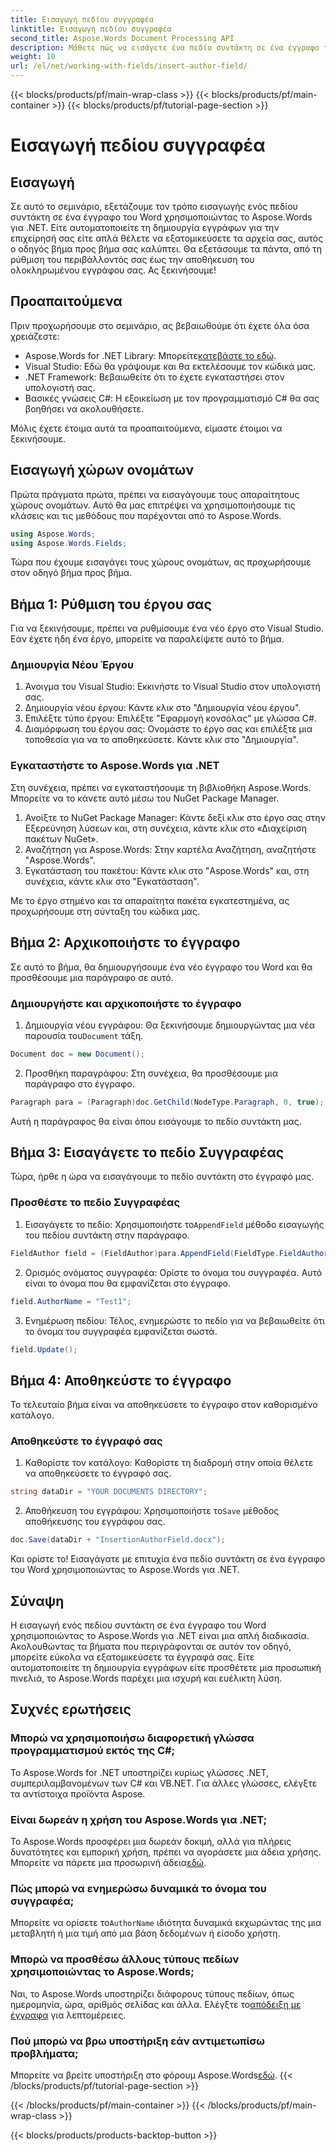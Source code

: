 ```yaml
---
title: Εισαγωγή πεδίου συγγραφέα
linktitle: Εισαγωγή πεδίου συγγραφέα
second_title: Aspose.Words Document Processing API
description: Μάθετε πώς να εισάγετε ένα πεδίο συντάκτη σε ένα έγγραφο του Word χρησιμοποιώντας το Aspose.Words για .NET με τον αναλυτικό οδηγό μας. Ιδανικό για την αυτοματοποίηση της δημιουργίας εγγράφων.
weight: 10
url: /el/net/working-with-fields/insert-author-field/
---
```


{{< blocks/products/pf/main-wrap-class >}}
{{< blocks/products/pf/main-container >}}
{{< blocks/products/pf/tutorial-page-section >}}

# Εισαγωγή πεδίου συγγραφέα

## Εισαγωγή

Σε αυτό το σεμινάριο, εξετάζουμε τον τρόπο εισαγωγής ενός πεδίου συντάκτη σε ένα έγγραφο του Word χρησιμοποιώντας το Aspose.Words για .NET. Είτε αυτοματοποιείτε τη δημιουργία εγγράφων για την επιχείρησή σας είτε απλά θέλετε να εξατομικεύσετε τα αρχεία σας, αυτός ο οδηγός βήμα προς βήμα σας καλύπτει. Θα εξετάσουμε τα πάντα, από τη ρύθμιση του περιβάλλοντός σας έως την αποθήκευση του ολοκληρωμένου εγγράφου σας. Ας ξεκινήσουμε!

## Προαπαιτούμενα

Πριν προχωρήσουμε στο σεμινάριο, ας βεβαιωθούμε ότι έχετε όλα όσα χρειάζεστε:

-  Aspose.Words for .NET Library: Μπορείτε[κατεβάστε το εδώ](https://releases.aspose.com/words/net/).
- Visual Studio: Εδώ θα γράψουμε και θα εκτελέσουμε τον κώδικά μας.
- .NET Framework: Βεβαιωθείτε ότι το έχετε εγκαταστήσει στον υπολογιστή σας.
- Βασικές γνώσεις C#: Η εξοικείωση με τον προγραμματισμό C# θα σας βοηθήσει να ακολουθήσετε.

Μόλις έχετε έτοιμα αυτά τα προαπαιτούμενα, είμαστε έτοιμοι να ξεκινήσουμε.

## Εισαγωγή χώρων ονομάτων

Πρώτα πράγματα πρώτα, πρέπει να εισαγάγουμε τους απαραίτητους χώρους ονομάτων. Αυτό θα μας επιτρέψει να χρησιμοποιήσουμε τις κλάσεις και τις μεθόδους που παρέχονται από το Aspose.Words.

```csharp
using Aspose.Words;
using Aspose.Words.Fields;
```

Τώρα που έχουμε εισαγάγει τους χώρους ονομάτων, ας προχωρήσουμε στον οδηγό βήμα προς βήμα.

## Βήμα 1: Ρύθμιση του έργου σας

Για να ξεκινήσουμε, πρέπει να ρυθμίσουμε ένα νέο έργο στο Visual Studio. Εάν έχετε ήδη ένα έργο, μπορείτε να παραλείψετε αυτό το βήμα.

### Δημιουργία Νέου Έργου

1. Άνοιγμα του Visual Studio: Εκκινήστε το Visual Studio στον υπολογιστή σας.
2. Δημιουργία νέου έργου: Κάντε κλικ στο "Δημιουργία νέου έργου".
3. Επιλέξτε τύπο έργου: Επιλέξτε "Εφαρμογή κονσόλας" με γλώσσα C#.
4. Διαμόρφωση του έργου σας: Ονομάστε το έργο σας και επιλέξτε μια τοποθεσία για να το αποθηκεύσετε. Κάντε κλικ στο "Δημιουργία".

### Εγκαταστήστε το Aspose.Words για .NET

Στη συνέχεια, πρέπει να εγκαταστήσουμε τη βιβλιοθήκη Aspose.Words. Μπορείτε να το κάνετε αυτό μέσω του NuGet Package Manager.

1. Ανοίξτε το NuGet Package Manager: Κάντε δεξί κλικ στο έργο σας στην Εξερεύνηση λύσεων και, στη συνέχεια, κάντε κλικ στο «Διαχείριση πακέτων NuGet».
2. Αναζήτηση για Aspose.Words: Στην καρτέλα Αναζήτηση, αναζητήστε "Aspose.Words".
3. Εγκατάσταση του πακέτου: Κάντε κλικ στο "Aspose.Words" και, στη συνέχεια, κάντε κλικ στο "Εγκατάσταση".

Με το έργο στημένο και τα απαραίτητα πακέτα εγκατεστημένα, ας προχωρήσουμε στη σύνταξη του κώδικα μας.

## Βήμα 2: Αρχικοποιήστε το έγγραφο

Σε αυτό το βήμα, θα δημιουργήσουμε ένα νέο έγγραφο του Word και θα προσθέσουμε μια παράγραφο σε αυτό.

### Δημιουργήστε και αρχικοποιήστε το έγγραφο

1.  Δημιουργία νέου εγγράφου: Θα ξεκινήσουμε δημιουργώντας μια νέα παρουσία του`Document` τάξη.

```csharp
Document doc = new Document();
```

2. Προσθήκη παραγράφου: Στη συνέχεια, θα προσθέσουμε μια παράγραφο στο έγγραφο.

```csharp
Paragraph para = (Paragraph)doc.GetChild(NodeType.Paragraph, 0, true);
```

Αυτή η παράγραφος θα είναι όπου εισάγουμε το πεδίο συντάκτη μας.

## Βήμα 3: Εισαγάγετε το πεδίο Συγγραφέας

Τώρα, ήρθε η ώρα να εισαγάγουμε το πεδίο συντάκτη στο έγγραφό μας.

### Προσθέστε το πεδίο Συγγραφέας

1.  Εισαγάγετε το πεδίο: Χρησιμοποιήστε το`AppendField` μέθοδο εισαγωγής του πεδίου συντάκτη στην παράγραφο.

```csharp
FieldAuthor field = (FieldAuthor)para.AppendField(FieldType.FieldAuthor, false);
```

2. Ορισμός ονόματος συγγραφέα: Ορίστε το όνομα του συγγραφέα. Αυτό είναι το όνομα που θα εμφανίζεται στο έγγραφο.

```csharp
field.AuthorName = "Test1";
```

3. Ενημέρωση πεδίου: Τέλος, ενημερώστε το πεδίο για να βεβαιωθείτε ότι το όνομα του συγγραφέα εμφανίζεται σωστά.

```csharp
field.Update();
```

## Βήμα 4: Αποθηκεύστε το έγγραφο

Το τελευταίο βήμα είναι να αποθηκεύσετε το έγγραφο στον καθορισμένο κατάλογο.

### Αποθηκεύστε το έγγραφό σας

1. Καθορίστε τον κατάλογο: Καθορίστε τη διαδρομή στην οποία θέλετε να αποθηκεύσετε το έγγραφό σας.

```csharp
string dataDir = "YOUR DOCUMENTS DIRECTORY";
```

2.  Αποθήκευση του εγγράφου: Χρησιμοποιήστε το`Save` μέθοδος αποθήκευσης του εγγράφου σας.

```csharp
doc.Save(dataDir + "InsertionAuthorField.docx");
```

Και ορίστε το! Εισαγάγατε με επιτυχία ένα πεδίο συντάκτη σε ένα έγγραφο του Word χρησιμοποιώντας το Aspose.Words για .NET.

## Σύναψη

Η εισαγωγή ενός πεδίου συντάκτη σε ένα έγγραφο του Word χρησιμοποιώντας το Aspose.Words για .NET είναι μια απλή διαδικασία. Ακολουθώντας τα βήματα που περιγράφονται σε αυτόν τον οδηγό, μπορείτε εύκολα να εξατομικεύσετε τα έγγραφά σας. Είτε αυτοματοποιείτε τη δημιουργία εγγράφων είτε προσθέτετε μια προσωπική πινελιά, το Aspose.Words παρέχει μια ισχυρή και ευέλικτη λύση.

## Συχνές ερωτήσεις

### Μπορώ να χρησιμοποιήσω διαφορετική γλώσσα προγραμματισμού εκτός της C#;

Το Aspose.Words for .NET υποστηρίζει κυρίως γλώσσες .NET, συμπεριλαμβανομένων των C# και VB.NET. Για άλλες γλώσσες, ελέγξτε τα αντίστοιχα προϊόντα Aspose.

### Είναι δωρεάν η χρήση του Aspose.Words για .NET;

Το Aspose.Words προσφέρει μια δωρεάν δοκιμή, αλλά για πλήρεις δυνατότητες και εμπορική χρήση, πρέπει να αγοράσετε μια άδεια χρήσης. Μπορείτε να πάρετε μια προσωρινή άδεια[εδώ](https://purchase.aspose.com/temporary-license/).

### Πώς μπορώ να ενημερώσω δυναμικά το όνομα του συγγραφέα;

 Μπορείτε να ορίσετε το`AuthorName` ιδιότητα δυναμικά εκχωρώντας της μια μεταβλητή ή μια τιμή από μια βάση δεδομένων ή είσοδο χρήστη.

### Μπορώ να προσθέσω άλλους τύπους πεδίων χρησιμοποιώντας το Aspose.Words;

 Ναι, το Aspose.Words υποστηρίζει διάφορους τύπους πεδίων, όπως ημερομηνία, ώρα, αριθμός σελίδας και άλλα. Ελέγξτε το[απόδειξη με έγγραφα](https://reference.aspose.com/words/net/) για λεπτομέρειες.

### Πού μπορώ να βρω υποστήριξη εάν αντιμετωπίσω προβλήματα;

 Μπορείτε να βρείτε υποστήριξη στο φόρουμ Aspose.Words[εδώ](https://forum.aspose.com/c/words/8).
{{< /blocks/products/pf/tutorial-page-section >}}

{{< /blocks/products/pf/main-container >}}
{{< /blocks/products/pf/main-wrap-class >}}

{{< blocks/products/products-backtop-button >}}
